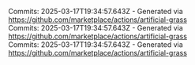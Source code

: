 Commits: 2025-03-17T19:34:57.643Z - Generated via https://github.com/marketplace/actions/artificial-grass
<br>
Commits: 2025-03-17T19:34:57.643Z - Generated via https://github.com/marketplace/actions/artificial-grass
<br>
Commits: 2025-03-17T19:34:57.643Z - Generated via https://github.com/marketplace/actions/artificial-grass
<br>
